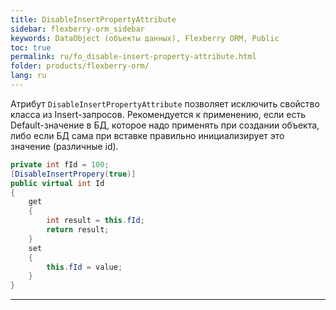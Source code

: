 ```yaml
---
title: DisableInsertPropertyAttribute
sidebar: flexberry-orm_sidebar
keywords: DataObject (объекты данных), Flexberry ORM, Public
toc: true
permalink: ru/fo_disable-insert-property-attribute.html
folder: products/flexberry-orm/
lang: ru
---
```

Атрибут `DisableInsertPropertyAttribute` позволяет исключить свойство класса из Insert-запросов. Рекомендуется к применению, если есть Default-значение в БД, которое надо применять при создании объекта, либо если БД сама при вставке правильно инициализирует это значение (различные id).

```cs
private int fId = 100;
[DisableInsertPropery(true)]
public virtual int Id
{
	get
	{
		int result = this.fId;
		return result;
	}
	set
	{
		this.fId = value;
	}
}
```
----